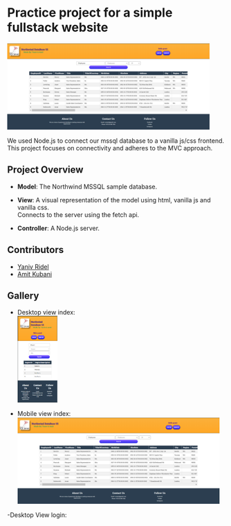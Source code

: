 # Practice project for a simple fullstack website   

[<img src="./assets/DesktopView.png" height="200"/>](./assets/DesktopView.png)

We used Node.js to connect our mssql database to a vanilla js/css frontend. <br>
This project focuses on connectivity and adheres to the MVC approach.

## Project Overview
- **Model**: The Northwind MSSQL sample database.

- **View**: A visual representation of the model using html, vanilla js and vanilla css. <br>
            Connects to the server using the fetch api.

- **Controller**: A Node.js server.



## Contributors
- [Yaniv Ridel](https://github.com/Yanivridel)
- [Amit Kubani](https://github.com/AgitAgit)

## Gallery
- Desktop view index:<br>
[<img src="./assets/MobileView.png" height="200"/>](./assets/MobileView.png)

- Mobile view index:<br>
[<img src="./assets/DesktopView.png" height="200"/>](./assets/DesktopView.png)

-Desktop View login:<br>
